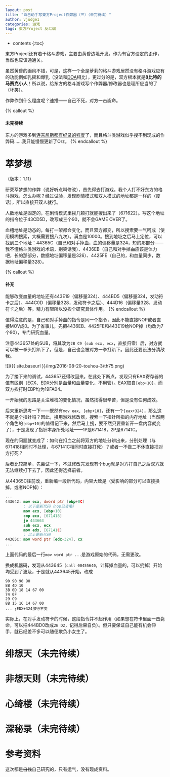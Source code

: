 ```yaml
---
layout: post
title: "自己动手写東方Project作弊器（三）（未完待续）"
author: vjudge1
categories: 游戏
tags: 東方Project 反汇编
---
```

* contents
{:toc}

東方Project还有若干格斗游戏，主要由黄昏边境开发。作为有官方设定的歪作，当然也应该通通关。

虽然黄昏的画风不错，可是，这样一个全是萝莉的格斗游戏居然没有格斗游戏应有的功能<span class="blackout">例如乳摇和爆乳</span>（没法和[DOA](http://cn.uncyclopedia.wikia.com/wiki/DOA)相比），更过分的是，双方根本就是**8比特的马赛克小人**！所以说，给东方的格斗游戏写个作弊器/修改器也是理所应当的了（坏笑）。

作弊作到什么程度呢？速推——自己不死，对方一击毙命。




{% callout %}
#### 未完待续

东方的游戏多到[连吉尼斯都有纪录的程度](https://web.archive.org/web/20130424041751/http://www.guinnessworldrecords.com/records-8000/most-prolific-fan-made-shooter-series/)了，而且格斗类游戏似乎搜不到现成的作弊码……我只能慢慢更新了Orz。
{% endcallout %}

# 萃梦想
（版本：1.11）

研究萃梦想的作弊（说好听点叫修改），首先得去打游戏。我个人打不好东方的格斗游戏，怎么办呢？经过试验，发现剧情模式和双人模式的地址都是一样的（废话），所以直接开双人就行。

人数地址是固定的，在剧情模式里挨几顿打就能搜出来了（671622）。写这个地址的指令位于43CD5D，改写成三个90，就不会GAME OVER了。

血槽地址是动态的，每打一架都会变化，而且双方都变，所以搜索要一气呵成（使用模糊搜索，大概需要搜八九次）。满血是10000。搜到地址之后马上定位，可以找到三个地址：44365C（自己和对手掉血，血的偏移量是324，短的那部分——我不懂格斗类游戏的术语，别笑话我）、4436EB（自己和对手掉<del>血</del>应该是体力吧，长的那部分，数据地址偏移量是326）、4425FE（自己的，和血量同步，数据地址偏移量328）。

{% callout %}
#### 补充

能够改变血量的地址还有443E19（偏移量324）、444BD5（偏移量324，发动符卡之后）、444C0D（偏移量328，发动符卡之后）、444D16（偏移量328，发动符卡之后）等。精力有限所以没挨个研究具体作用。
{% endcallout %}

值得注意的是，自己和对手掉血的指令是同一个指令，因此不能直接NOP或者直接MOV成0。为了省事儿，先把4436EB、4425FE和443E19给NOP掉（均改为7个90），专门研究血量。

注意443657处的SUB，将其改为`2B C9`（`sub ecx, ecx`，直接归零）后，对方就可以被一拳头打趴下了。但是，自己也会被对方一拳打趴下。因此还要设法分清敌我。

![]({{ site.baseurl }}/img/2016-08-20-touhou-3/th75.png)

为了接下来的调试，443657还得改回来。在此处下断点，发现只有EAX寄存器的值有区别（ECX、EDX分别是血量和血量变化，不用管）。EAX取自`[ebp+10]`，而双方挨打时EBP均为19FA04。

一开始我的思路是关注堆栈的变化情况，虽然找得很辛苦，但是没有任何成效。

后来重新思考一下——既然有`mov eax, [ebp+10]`，还有一个`[eax+324]`，那么这不就是个指针吗？因此，换用游戏修改器，搜索一下指针所指的内存地址（当然两个角色的`[ebp+10]`的值得记下来，然后马上搜，要不然只要重新开一盘内容就变了），于是发现了指针本身所处地址——1P是671418，2P是67141C。

现在的问题就变成了：如何在扣血之前将双方的地址分辨出来，分别处理（与671418相同时不处理，与67141C相同时直接打死）？或者一不做二不休直接把对方打死？

后者比较简单，先尝试一下，不过修改完发现有个bug就是对方打自己之后双方就无法继续打下去了，因此还得选择前者。

从44365C往前改，重新编一段新代码，内容大致是（受影响的部分可以直接换掉，或者NOP掉）：

```nasm
...
443642: mov ecx, dword ptr [ebp+0C]
        ; 以下是新代码（nop已省略）
        mov ecx, [ebp+10]
        cmp ecx, [671418]
        je 443663
        sub ecx, ecx
        mov edx, [67141C]
        ; 以上是新代码
44365C: mov word ptr [edx+324], cx
...
```

上面代码的最后一行`mov word ptr ...`是游戏原始的代码，无需更改。

换成机器码，发现从443645（`call 00455640`，计算掉血量的，可以扔掉）开始均受到了波及，于是就从443645开始，改成

```
90 90 90 90
8B 4D 10
3B 0D 18 14 67 00
74 0F
29 C9
8B 15 1C 14 67 00
... ;EDX+324那行不变
```

实际上，在对手发动符卡的时候，这段指令并不起作用（如果想在符卡里面一击毙命，可以把444BD0改成`2B D2`，记得后果自负）。但只要保证自己能有机会伸手，就已经差不多可以随便欺负小女生了。

# 绯想天（未完待续）

# 非想天则（未完待续）

# 心绮楼（未完待续）

# 深秘录（未完待续）

# 参考资料

这次都是<del>自找</del>自己研究的，只有运气，没有现成资料。
